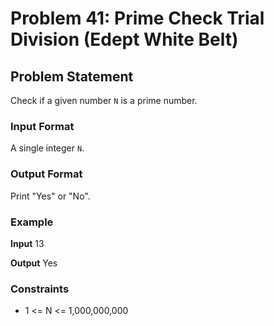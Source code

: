 # Problem 41: Prime Check Trial Division (Edept White Belt)

## Problem Statement
Check if a given number `N` is a prime number.

### Input Format
A single integer `N`.

### Output Format
Print "Yes" or "No".

### Example

**Input**
13

**Output**
Yes


### Constraints
- 1 <= N <= 1,000,000,000
